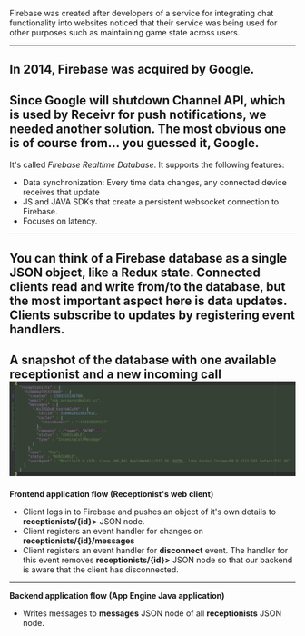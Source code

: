 Firebase was created after developers of a service for integrating chat functionality into websites noticed that their
service was being used for other purposes such as maintaining game state across users.

---
In 2014, Firebase was acquired by Google.
---
Since Google will shutdown Channel API, which is used by Receivr for push notifications, we needed another solution.
The most obvious one is of course from... you guessed it, Google.
---
It's called *Firebase Realtime Database*. It supports the following features:
- Data synchronization: Every time data changes, any connected device receives that update
- JS and JAVA SDKs that create a persistent websocket connection to Firebase.
- Focuses on latency.
---
You can think of a Firebase database as a single JSON object, like a Redux state.
Connected clients read and write from/to the database, but the most important aspect here is data updates. Clients
subscribe to updates by registering event handlers.
---
**A snapshot of the database with one available receptionist and a new incoming call**
![Logo](assets/database.png)
---
**Frontend application flow (Receptionist's web client)**

- Client logs in to Firebase and pushes an object of it's own details to **receptionists/{id}>** JSON node.
- Client registers an event handler for changes on **receptionists/{id}/messages**
- Client registers an event handler for **disconnect** event. The handler for this event removes 
**receptionists/{id}>** JSON node so that our backend is aware that the client has disconnected.
---
**Backend application flow (App Engine Java application)**

- Writes messages to **messages** JSON node of all **receptionists** JSON node.

